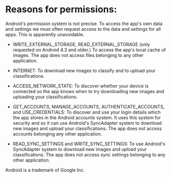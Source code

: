 Reasons for permissions:
========================

Android's permission system is not precise. To access the app's own data
and settings we must often request access to the data and settings for all
apps. This is apparently unavoidable.

* WRITE_EXTERNAL_STORAGE, READ_EXTERNAL_STORAGE
  (only requested on Android 4.3 and older.)
  To access the app's local cache of images.
  The app does not access files belonging to any other application.

* INTERNET:
  To download new images to classify and to upload your classifications.

* ACCESS_NETWORK_STATE:
  To discover whether your device is connected so the app knows when to 
  try downloading new images and uploading your classifications.

* GET_ACCOUNTS, MANAGE_ACCOUNTS, AUTHENTICATE_ACCOUNTS, and USE_CREDENTIALS:
  To discover and use your login details which the app stores in the Android
  accounts system. It uses this system for security and so it can use Android's
  SyncAdapter system to download new images and upload your classifications.
  The app does not access accounts belonging any other application.

* READ_SYNC_SETTINGS and WRITE_SYNC_SETTINGS:
  To use Android's SyncAdapter system to download new images and upload your
  classifications.
  The app does not access sync settings belonging to any other application.



Android is a trademark of Google Inc.

